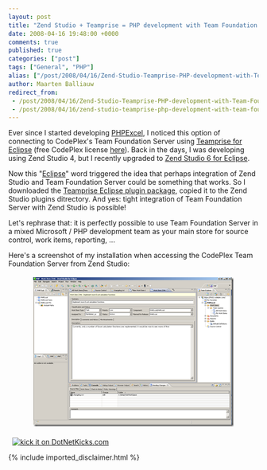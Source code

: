 ```yaml
---
layout: post
title: "Zend Studio + Teamprise = PHP development with Team Foundation Server"
date: 2008-04-16 19:48:00 +0000
comments: true
published: true
categories: ["post"]
tags: ["General", "PHP"]
alias: ["/post/2008/04/16/Zend-Studio-Teamprise-PHP-development-with-Team-Foundation-Server.aspx", "/post/2008/04/16/zend-studio-teamprise-php-development-with-team-foundation-server.aspx"]
author: Maarten Balliauw
redirect_from:
 - /post/2008/04/16/Zend-Studio-Teamprise-PHP-development-with-Team-Foundation-Server.aspx
 - /post/2008/04/16/zend-studio-teamprise-php-development-with-team-foundation-server.aspx
---
```

<p>
Ever since I started developing <a href="http://www.phpexcel.net" target="_blank">PHPExcel</a>, I noticed this option of connecting to CodePlex&#39;s Team Foundation Server using <a href="http://www.teamprise.com/" target="_blank">Teamprise for Eclipse</a> (free CodePlex license <a href="http://www.codeplex.com/CodePlex/Wiki/View.aspx?title=Obtaining%20the%20Teamprise%20Client" target="_blank">here</a>). Back in the days, I was developing using Zend Studio 4, but I recently upgraded to <a href="http://www.codeplex.com/CodePlex/Wiki/View.aspx?title=Obtaining%20the%20Teamprise%20Client" target="_blank">Zend Studio 6 for Eclipse</a>.
</p>
<p>
Now this &quot;<a href="http://www.eclipse.org/" target="_blank">Eclipse</a>&quot; word triggered the idea that perhaps integration of Zend Studio and Team Foundation Server could be something that works. So I downloaded the <a href="http://www.teamprise.com/products/plugin" target="_blank">Teamprise Eclipse plugin package</a>, copied it to the Zend Studio plugins ditrectory. And yes: tight integration of Team Foundation Server with Zend Studio is possible!
</p>
<p>
Let&#39;s rephrase that: it is perfectly possible to use Team Foundation Server in a mixed Microsoft / PHP development team as your main store for source control, work items, reporting, ...
</p>
<p>
Here&#39;s a screenshot of my installation when accessing the CodePlex Team Foundation Server from Zend Studio:
</p>
<p align="center">
<a href="/images/WindowsLiveWriter/ZendStudioTeamprisePHPdevelopmentwithTea_A6E1/image_4.png"><img style="border: 0px none ; margin: 5px" src="/images/WindowsLiveWriter/ZendStudioTeamprisePHPdevelopmentwithTea_A6E1/image_thumb_1.png" border="0" alt="Zend Studio Workspace with Teamprise installed" width="404" height="300" /></a> 
</p>
<p align="left">
&nbsp;
<a href="http://www.dotnetkicks.com/kick/?url=/post/2008/04/Zend-Studio-Teamprise-PHP-development-with-Team-Foundation-Server.aspx&amp;title=Zend Studio + Teamprise = PHP development with Team Foundation Server">
                    <img src="http://www.dotnetkicks.com/Services/Images/KickItImageGenerator.ashx?url=/post/2008/04/Zend-Studio-Teamprise-PHP-development-with-Team-Foundation-Server.aspx" border="0" alt="kick it on DotNetKicks.com" />
                  </a>
</p>


{% include imported_disclaimer.html %}

